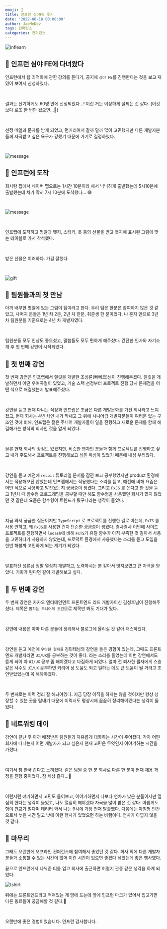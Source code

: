 ```yaml
---
emoji: 🧤
title: 인프런 심야FE 후기
date: '2022-06-18 00:00:00'
author: JaeMeDev
tags: 컨퍼런스
categories: 컨퍼런스
---
```


![inflearn](img/inflearn.png)

## 🧩 인프런 심야 FE에 다녀왔다

인프런에서 웹 최적화에 관한 강의를 듣다가, 공지에 `심야 FE`를 진행한다는 것을 보고 재밌어 보여서 신청하였다.

<br>

결과는 신기하게도 60명 안에 선정되었다...! 이런 거는 이상하게 잘되는 것 같다. (이것 보다 로또 한 번만 됬으면...🤣)

<br>

선정 메일과 문자를 받게 되었고, 먼거리여서 갈까 말까 많이 고민했지만 다른 개발자분들께 자극받고 싶은 욕구가 강했기 때문에 가기로 결정하였다.

<br>

![message](img/message.png)

## 🧩 인프런에 도착

회사랑 집에서 네이버 맵으로는 1시간 10분이라 해서 넉넉하게 출발했는데 5시10분에 출발했는데 차가 막혀 7시 10분에 도착했다... 😅

<br>

![message](img/uspace.png)

<br>

인프랩에 도착하고 명찰과 뱃지, 스티커, 옷 등의 선물을 받고 뱃지에 표시된 그림에 맞는 테이블로 가서 착석했다.

<br>

받은 선물은 이러하다. 가길 잘했다.

<br>

![gift](img/gift.png)

## 🧩 팀원들과의 첫 만남

아까 배부한 명찰에 있는 그림이 팀이라고 한다. 우리 팀은 한분은 참여하지 않은 것 같았고, 나머지 분들은 
1년 차 2분, 2년 차 한분, 취준생 한 분이었다. 나 혼자 만으로 3년 차 팀원분들 기준으로는 4년 차 개발자였다. 

<br>

팀원분들 모두 인상도 좋으셨고, 말씀들도 모두 편하게 해주셨다. 간단한 인사와 자기소개 후 첫 번째 강연이 시작되었다.

## 🧩 첫 번째 강연

첫 번째 강연은 인프랩에서 렐릿을 개발한 조성륜(빠삐코)님이 진행해주셨다. 랠릿을 개발하면서 어떤 우여곡절이 있었고, 기술 스택 선정부터
프로젝트 진행 당시 문제점을 어떤 식으로 해결했는지 발표해주셨다.

<br>

강연을 듣고 현재 다니는 직장과 인프랩은 조금은 다른 개발문화를 가진 회사라고 느껴졌고, 현재 회사는 4년 차인 내가 막내고 그 위에 시니어급 
개발자분들이 여러분 있는 구조인 것에 비해, 인프랩은 젊은 주니어 개발자들이 일을 진행하고 새로운 문제를 함께 해결해가는 방식의 회사인 것을 알게 되었다.

<br>

물론 현재 회사의 장점도 있겠지만, 비슷한 연차인 분들과 함께 프로젝트를 진행하고 싶고 내가 주도해서 프로젝트를 진행해보고 싶은 욕심이 있었기 때문에 내심 부러웠다.

<br>

강연을 듣고 예전에 `recoil` 튜토리얼 문서를 잠깐 보고 공부했었지만 product 환경에서는 적용해보진 않았는데 인프랩에서는 적용했다는 소리를 듣고,
예전에 비해 요즘은 어떤 식으로 사용하고 발전됬는지 궁금증이 생겼다. 그리고 `FxJS` 를 쓴다고 한 것을 듣고 1년차 때 함수형 프로그래밍을 공부할 때만 해도 함수형을 사용했던 회사가 많지 않았던 것 같은데 요즘은 함수형이 트렌드가 됬구나라는 생각이 들었다.

<br>

지금 와서 궁금한 질문이지만 `TypeScript` 로 프로젝트를 진행한 걸로 아는데, `FxTS` 를 사용 안하고, 왜 `FxJS`를 사용한 건지 단순한 궁금증이 생겼다.
겸사겸사 이번에 사이드 프로젝트를 진행하면서 `lodash`에 비해 `FxTS`가 유틸 함수가 아직 부족한 것 같아서 사용을 고민하다가 사용하지 않았는데, 프로덕트 환경에서 사용했다는 소리를 듣고 도입을 한번 해볼까 고민하게 되는 계기가 되었다.

<br>

발표하신 성륜님 정말 열심히 개발하고, 노력하시는 분 같아서 멋져보였고 큰 자극을 받았다. 기회가 된다면 같이 개발해보고 싶다.

## 🧩 두 번째 강연

두 번째 강연은 카카오 엔터테인먼트 프론트엔드 리드 개발자이신 김성호님이 진행해주셨다. 제목은 `뽑히는 주니어의 조건`으로 제목만 봐도 기대가 됬다.

<br>

강연에 내용은 아마 다른 분들이 정리해서 블로그에 올리실 것 같아 패스하겠다.

<br>

강연을 듣고 예전에 `우아한 형제들` 김민태님의 강연을 들은 경험이 있는데, 그때도 프론트엔드 개발자라면 `UI/UX`를 공부하는 것이 좋다. 라는 소리를 들었는데 이번 강연에서도 듣게 되어 아 `UI/UX` 공부 좀 해야겠다고 다짐하게 되었다.
얼마 전 퇴사한 필자에게 스승같은 사수도 `UI/UX` 공부하면 커리어 상 도움도 되고 일하는 데도 큰 도움이 될 거라고 조언받았었는데 꼭 해봐야겠다.

<br>

두 번째로는 이력 정리 잘 해놔야겠다. 지금 당장 이직을 하지는 않을 것이지만 항상 성장할 수 있는 곳을 탐내기 때문에 이력서도 평상시에 꼼꼼히 정리해야겠다는 생각이 들었다.

## 🧩 네트워킹 데이

강연이 끝난 후 아까 배정받은 팀원들과 자유롭게 대화하는 시간이 주어졌다. 각자 어떤 회사에 다니는지 어떤 개발자가 되고 싶은지 현재 고민은 무엇인지 이야기하는 시간을 가졌다.

<br>

여기서 참 한국 좁다고 느껴졌다. 같은 팀원 중 한 분 회사로 다른 한 분이 현재 채용 과정을 진행 중이었다. 참 세상 좁다...🤣

<br>

이런저런 얘기하면서 고민도 들어보고, 이야기하면서 나보다 연차가 낮은 분들이지만 열심히 한다는 생각이 들었고, 나도 열심히 해야겠다 자극을 많이 받은 것 같다. 아쉽게도 형이 판교가 멀다며 데리러 와서 나는 9시에 가장 먼저 탈출했다.
다음에는 아침형 인간으로서 늦은 시간 말고 낮에 이런 행사가 있었으면 하는 바램이다. 연차가 아깝지 않을 것 같다.

## 🧩 마무리

그래도 오랜만에 오프라인 컨퍼런스에 참여해서 좋았던 것 같다. 회사 외에 다른 개발자분들과 소통할 수 있는 시간이 없어 이런 시간이 있으면 좋겠다 싶었는데 좋은 행사였다.

끝으로 인프런에서 나눠준 티를 입고 회사에 출근하면 어떨지 관종 같은 생각을 하게 되었다.

![tshirt](img/tshirt.png)

뒤에는 프론트엔드라고 적혀있는 게 맘에 드는데 앞에 인프런 마크가 있어서 입고가면 다른 동료들이 궁금해할 것 같다.🤣

<br>

오랜만에 좋은 경험이었습니다. 인프런 감사합니다.

<br>